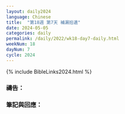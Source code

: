 ```yaml
---
layout: daily2024
language: Chinese
title:  "第18週 第7天 補漏拾遺"
date: 2024-05-05
categories: daily
permalink: /daily/2022/wk18-day7-daily.html
weekNum: 18
dayNum: 7
cycle: 2024
---
```


{% include BibleLinks2024.html %}

### 禱告：

### 筆記與回應：
